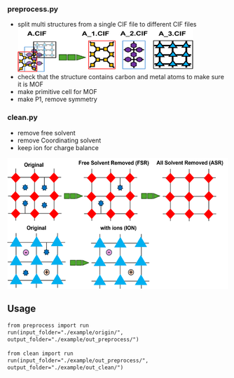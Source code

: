 ### preprocess.py                                      
                              
-  split multi structures from a single CIF file to different CIF files <img src="/figs/split.png" alt="Schematic for multi split" width="400" height="100">
-  check that the structure contains carbon and metal atoms to make sure it is MOF
-  make primitive cell for MOF
-  make P1, remove symmetry

### clean.py                             
                                
-  remove free solvent
-  remove Coordinating solvent
-  keep ion for charge balance
  <img src="/figs/clean.png" alt="Schematic for clean" width="600" height="300">

## Usage                       
                                                                      
```
from preprocess import run
run(input_folder="./example/origin/", output_folder="./example/out_preprocess/")

from clean import run
run(input_folder="./example/out_preprocess/", output_folder="./example/out_clean/")
```
